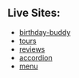 ## Live Sites:
+ <a href="https://birthday-buddy-emin.netlify.app/" target="_blank">birthday-buddy</a>
+  <a href="https://tours-emin.netlify.app/" target="_blank">tours</a>
+  <a href="https://reviews-emin.netlify.app/" target="_blank">reviews</a>
+  <a href="https://accordion-emin.netlify.app/" target="_blank">accordion</a>
+  <a href="https://menu-emin.netlify.app/" target="_blank">menu</a>
